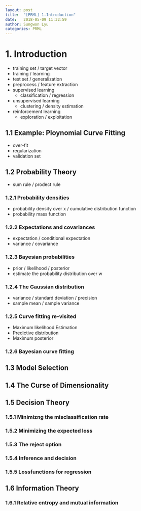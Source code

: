 ```yaml
---
layout: post
title:  "[PRML] 1.Introduction"
date:   2018-05-09 11:32:59
author: Sungwon Lyu
categories: PRML
---
```

# 1. Introduction
- training set / target vector
- training / learning
- test set / generalization
- preprocess / feature extraction
- supervised learning
	- classification / regression
- unsupervised learning
	- clustering / density estimation
- reinforcement learning
	- exploration / exploitation
## 1.1 Example: Ploynomial Curve Fitting
- over-fit
- regularization
- validation set
## 1.2 Probability Theory
- sum rule / prodect rule
### 1.2.1 Probability densities
- probability density over x / cumulative distribution function 
- probability mass function
### 1.2.2 Expectations and covariances
- expectation / conditional expectation
- variance / covariance
### 1.2.3 Bayesian probabilities
- prior / likelihood / posterior
- estimate the probability distribution over w
### 1.2.4 The Gaussian distribution
- variance / standard deviation / precision
- sample mean / sample variance
### 1.2.5 Curve fitting re-visited
- Maximum likelihood Estimation
- Predictive distribution
- Maximum posterior
### 1.2.6 Bayesian curve fitting
## 1.3 Model Selection
## 1.4 The Curse of Dimensionality
## 1.5 Decision Theory
### 1.5.1 Minimizng the misclassification rate
### 1.5.2 Minimizing the expected loss
### 1.5.3 The reject option
### 1.5.4 Inference and decision
### 1.5.5 Lossfunctions for regression
## 1.6 Information Theory
### 1.6.1 Relative entropy and mutual information

